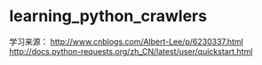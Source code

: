 # learning_python_crawlers

学习来源： http://www.cnblogs.com/Albert-Lee/p/6230337.html
           http://docs.python-requests.org/zh_CN/latest/user/quickstart.html
